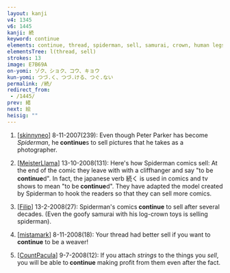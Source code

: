 ```yaml
---
layout: kanji
v4: 1345
v6: 1445
kanji: 続
keyword: continue
elements: continue, thread, spiderman, sell, samurai, crown, human legs
elementsTree: l(thread, sell)
strokes: 13
image: E7B69A
on-yomi: ゾク、ショク、コウ、キョウ
kun-yomi: つづ.く、つづ.ける、つぐ.ない
permalink: /続/
redirect_from:
 - /1445/
prev: 緒
next: 絵
heisig: ""
---
```


1) [<a href="http://kanji.koohii.com/profile/skinnyneo">skinnyneo</a>] 8-11-2007(239): Even though Peter Parker has become <em>Spiderman</em>, he<strong> continue</strong>s to sell pictures that he takes as a photographer.

2) [<a href="http://kanji.koohii.com/profile/MeisterLlama">MeisterLlama</a>] 13-10-2008(131): Here&#039;s how Spiderman comics sell: At the end of the comic they leave with with a cliffhanger and say &quot;to be<strong> continue</strong>d&quot;. In fact, the japanese verb 続く is used in comics and tv shows to mean &quot;to be<strong> continue</strong>d&quot;. They have adapted the model created by Spiderman to hook the readers so that they can sell more comics.

3) [<a href="http://kanji.koohii.com/profile/Filip">Filip</a>] 13-2-2008(27): Spiderman&#039;s comics<strong> continue</strong> to sell after several decades. (Even the goofy samurai with his log-crown toys is selling spiderman).

4) [<a href="http://kanji.koohii.com/profile/mistamark">mistamark</a>] 8-11-2008(18): Your thread had better sell if you want to<strong> continue</strong> to be a weaver!

5) [<a href="http://kanji.koohii.com/profile/CountPacula">CountPacula</a>] 9-7-2008(12): If you attach <em>strings</em> to the things you <em>sell</em>, you will be able to<strong> continue</strong> making profit from them even after the fact.

